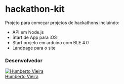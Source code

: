 # hackathon-kit
Projeto para começar projetos de hackathons incluindo:
  - API em Node.js
  - Start de App para iOS
  - Start projeto em arduino com BLE 4.0
  - Landpage para o site



### Desenvolvedor

[![Humberto Vieira](https://fbcdn-profile-a.akamaihd.net/hprofile-ak-xaf1/v/t1.0-1/p160x160/10393966_648263531937749_506746197293655803_n.jpg?oh=af34ebcd6bf0d60befe3e6149e3e0104&oe=56892FC9&__gda__=1456641604_5b7b434e33a946f52b7ddc7e5b27a4df)](https://github.com/betovieira) <br/> 
[Humberto Vieira](https://github.com/betovieira) 

